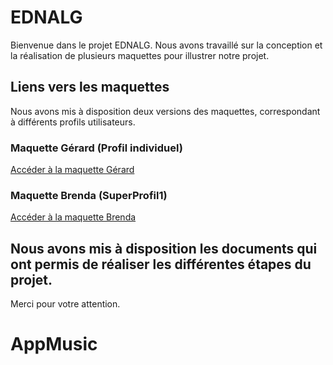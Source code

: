 


# EDNALG

Bienvenue dans le projet EDNALG. Nous avons travaillé sur la conception et la réalisation de plusieurs maquettes pour illustrer notre projet.

## Liens vers les maquettes

Nous avons mis à disposition deux versions des maquettes, correspondant à différents profils utilisateurs.

### Maquette Gérard (Profil individuel)

[Accéder à la maquette Gérard](https://dwarves.iut-fbleau.fr/~jannaire/PreprojetIHMFI2024/EDNALG%20(G%c3%a9rard)/accueil.html)

### Maquette Brenda (SuperProfil1)

[Accéder à la maquette Brenda](https://dwarves.iut-fbleau.fr/~jannaire/PreprojetIHMFI2024/EDNALG%20(Brenda)/accueil.html)

Nous avons mis à disposition les documents qui ont permis de réaliser les différentes étapes du projet.
---

Merci pour votre attention.

# AppMusic
